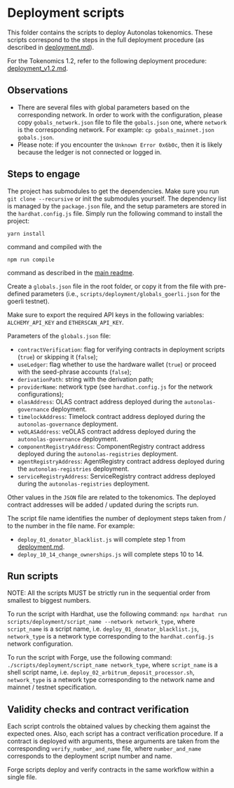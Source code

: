 # Deployment scripts
This folder contains the scripts to deploy Autonolas tokenomics.
These scripts correspond to the steps in the full deployment procedure (as described in [deployment.md](https://github.com/valory-xyz/autonolas-tokenomics/blob/main/docs/deployment.md)).

For the Tokenomics 1.2, refer to the following deployment procedure: [deployment_v1.2.md](https://github.com/valory-xyz/autonolas-tokenomics/blob/main/docs/deployment_v1.2.md).

## Observations
- There are several files with global parameters based on the corresponding network. In order to work with the configuration, please copy `gobals_network.json` file to file the `gobals.json` one, where `network` is the corresponding network. For example: `cp gobals_mainnet.json gobals.json`.
- Please note: if you encounter the `Unknown Error 0x6b0c`, then it is likely because the ledger is not connected or logged in.

## Steps to engage
The project has submodules to get the dependencies. Make sure you run `git clone --recursive` or init the submodules yourself.
The dependency list is managed by the `package.json` file, and the setup parameters are stored in the `hardhat.config.js` file.
Simply run the following command to install the project:
```
yarn install
```
command and compiled with the
```
npm run compile
```
command as described in the [main readme](https://github.com/valory-xyz/autonolas-tokenomics/blob/main/README.md).


Create a `globals.json` file in the root folder, or copy it from the file with pre-defined parameters (i.e., `scripts/deployment/globals_goerli.json` for the goerli testnet).

Make sure to export the required API keys in the following variables: `ALCHEMY_API_KEY` and `ETHERSCAN_API_KEY`.

Parameters of the `globals.json` file:
- `contractVerification`: flag for verifying contracts in deployment scripts (`true`) or skipping it (`false`);
- `useLedger`: flag whether to use the hardware wallet (`true`) or proceed with the seed-phrase accounts (`false`);
- `derivationPath`: string with the derivation path;
- `providerName`: network type (see `hardhat.config.js` for the network configurations);
- `olasAddress`: OLAS contract address deployed during the `autonolas-governance` deployment.
- `timelockAddress`: Timelock contract address deployed during the `autonolas-governance` deployment.
- `veOLASAddress`: veOLAS contract address deployed during the `autonolas-governance` deployment.
- `componentRegistryAddress`: ComponentRegistry contract address deployed during the `autonolas-registries` deployment.
- `agentRegistryAddress`: AgentRegistry contract address deployed during the `autonolas-registries` deployment.
- `serviceRegistryAddress`: ServiceRegistry contract address deployed during the `autonolas-registries` deployment.

Other values in the `JSON` file are related to the tokenomics. The deployed contract addresses will be added / updated during the scripts run.

The script file name identifies the number of deployment steps taken from / to the number in the file name. For example:
- `deploy_01_donator_blacklist.js` will complete step 1 from [deployment.md](https://github.com/valory-xyz/autonolas-tokenomics/blob/main/docs/deployment.md).
- `deploy_10_14_change_ownerships.js` will complete steps 10 to 14.

## Run scripts
NOTE: All the scripts MUST be strictly run in the sequential order from smallest to biggest numbers.

To run the script with Hardhat, use the following command:
`npx hardhat run scripts/deployment/script_name --network network_type`,
where `script_name` is a script name, i.e. `deploy_01_donator_blacklist.js`, `network_type` is a network type corresponding to the `hardhat.config.js` network configuration.

To run the script with Forge, use the following command:
`./scripts/deployment/script_name network_type`,
where `script_name` is a shell script name, i.e. `deploy_02_arbitrum_deposit_processor.sh`, `network_type` is a network type corresponding to the network name and mainnet / testnet specification.

## Validity checks and contract verification
Each script controls the obtained values by checking them against the expected ones. Also, each script has a contract verification procedure.
If a contract is deployed with arguments, these arguments are taken from the corresponding `verify_number_and_name` file, where `number_and_name` corresponds to the deployment script number and name.

Forge scripts deploy and verify contracts in the same workflow within a single file.





